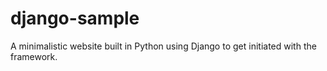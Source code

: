 # django-sample
A minimalistic website built in Python using Django to get initiated with the framework.
